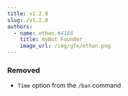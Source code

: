 ```yaml
---
title: v1.2.0
slug: /v1.2.0
authors:
  - name: ethan.#4188
    title: myBot Founder
    image_url: /img/gfx/ethan.png
---
```


### Removed

- `Time` option from the `/ban` command